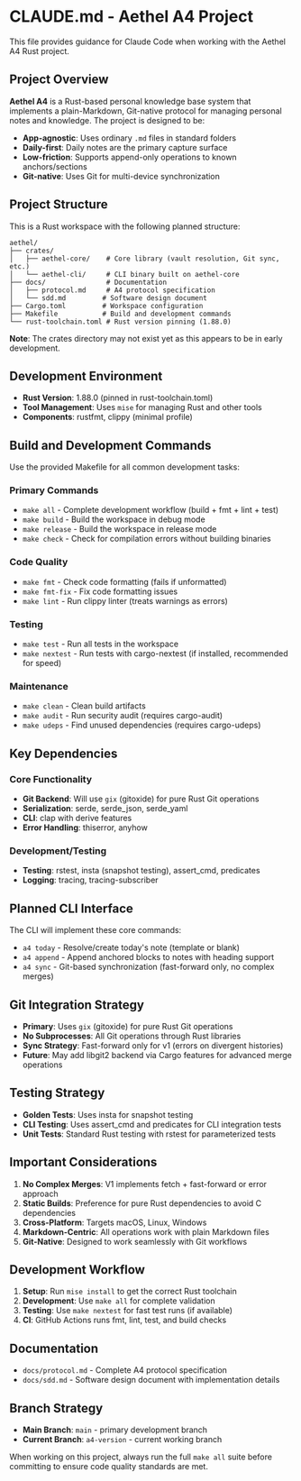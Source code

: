 # CLAUDE.md - Aethel A4 Project

This file provides guidance for Claude Code when working with the Aethel A4 Rust project.

## Project Overview

**Aethel A4** is a Rust-based personal knowledge base system that implements a plain-Markdown, Git-native protocol for managing personal notes and knowledge. The project is designed to be:

- **App-agnostic**: Uses ordinary `.md` files in standard folders
- **Daily-first**: Daily notes are the primary capture surface
- **Low-friction**: Supports append-only operations to known anchors/sections
- **Git-native**: Uses Git for multi-device synchronization

## Project Structure

This is a Rust workspace with the following planned structure:

```
aethel/
├── crates/
│   ├── aethel-core/    # Core library (vault resolution, Git sync, etc.)
│   └── aethel-cli/     # CLI binary built on aethel-core
├── docs/               # Documentation
│   ├── protocol.md     # A4 protocol specification
│   └── sdd.md         # Software design document
├── Cargo.toml         # Workspace configuration
├── Makefile           # Build and development commands
└── rust-toolchain.toml # Rust version pinning (1.88.0)
```

**Note**: The crates directory may not exist yet as this appears to be in early development.

## Development Environment

- **Rust Version**: 1.88.0 (pinned in rust-toolchain.toml)
- **Tool Management**: Uses `mise` for managing Rust and other tools
- **Components**: rustfmt, clippy (minimal profile)

## Build and Development Commands

Use the provided Makefile for all common development tasks:

### Primary Commands
- `make all` - Complete development workflow (build + fmt + lint + test)
- `make build` - Build the workspace in debug mode
- `make release` - Build the workspace in release mode
- `make check` - Check for compilation errors without building binaries

### Code Quality
- `make fmt` - Check code formatting (fails if unformatted)
- `make fmt-fix` - Fix code formatting issues
- `make lint` - Run clippy linter (treats warnings as errors)

### Testing
- `make test` - Run all tests in the workspace
- `make nextest` - Run tests with cargo-nextest (if installed, recommended for speed)

### Maintenance
- `make clean` - Clean build artifacts
- `make audit` - Run security audit (requires cargo-audit)
- `make udeps` - Find unused dependencies (requires cargo-udeps)

## Key Dependencies

### Core Functionality
- **Git Backend**: Will use `gix` (gitoxide) for pure Rust Git operations
- **Serialization**: serde, serde_json, serde_yaml
- **CLI**: clap with derive features
- **Error Handling**: thiserror, anyhow

### Development/Testing
- **Testing**: rstest, insta (snapshot testing), assert_cmd, predicates
- **Logging**: tracing, tracing-subscriber

## Planned CLI Interface

The CLI will implement these core commands:
- `a4 today` - Resolve/create today's note (template or blank)
- `a4 append` - Append anchored blocks to notes with heading support
- `a4 sync` - Git-based synchronization (fast-forward only, no complex merges)

## Git Integration Strategy

- **Primary**: Uses `gix` (gitoxide) for pure Rust Git operations
- **No Subprocesses**: All Git operations through Rust libraries
- **Sync Strategy**: Fast-forward only for v1 (errors on divergent histories)
- **Future**: May add libgit2 backend via Cargo features for advanced merge operations

## Testing Strategy

- **Golden Tests**: Uses insta for snapshot testing
- **CLI Testing**: Uses assert_cmd and predicates for CLI integration tests
- **Unit Tests**: Standard Rust testing with rstest for parameterized tests

## Important Considerations

1. **No Complex Merges**: V1 implements fetch + fast-forward or error approach
2. **Static Builds**: Preference for pure Rust dependencies to avoid C dependencies
3. **Cross-Platform**: Targets macOS, Linux, Windows
4. **Markdown-Centric**: All operations work with plain Markdown files
5. **Git-Native**: Designed to work seamlessly with Git workflows

## Development Workflow

1. **Setup**: Run `mise install` to get the correct Rust toolchain
2. **Development**: Use `make all` for complete validation
3. **Testing**: Use `make nextest` for fast test runs (if available)
4. **CI**: GitHub Actions runs fmt, lint, test, and build checks

## Documentation

- `docs/protocol.md` - Complete A4 protocol specification
- `docs/sdd.md` - Software design document with implementation details

## Branch Strategy

- **Main Branch**: `main` - primary development branch
- **Current Branch**: `a4-version` - current working branch

When working on this project, always run the full `make all` suite before committing to ensure code quality standards are met.